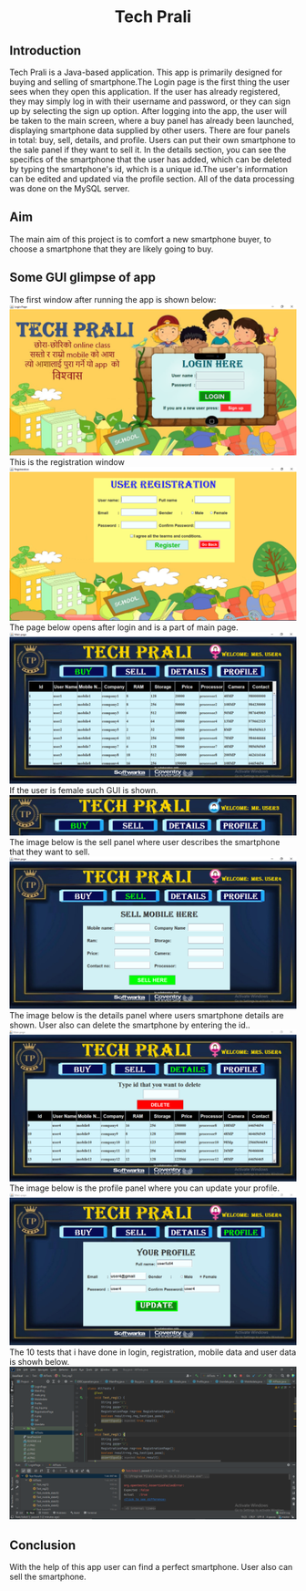 
<h1 align="center">
  <font> Tech Prali </font>
</h1>
<h2 align="left">Introduction</h2>
Tech Prali is a Java-based application. This app is primarily designed for buying and selling of smartphone.The Login page is the first thing the user sees when they open this application. If the user has already registered, they may simply log in with their username and password, or they can sign up by selecting the sign up option. After logging into the app, the user will be taken to the main screen, where a buy panel has already been launched, displaying smartphone data supplied by other users. There are four panels in total: buy, sell, details, and profile. Users can put their own smartphone to the sale panel if they want to sell it. In the details section, you can see the specifics of the smartphone that the user has added, which can be deleted by typing the smartphone's id, which is a unique id.The user's information can be edited and updated via the profile section. All of the data processing was done on the MySQL server.
<h2 align="left">Aim </h2>
The main aim of this project is to comfort a new smartphone buyer, to choose a smartphone that they are likely going to buy.
<h2 align="left">Some GUI glimpse of app</h2>
The first window after running the app is shown below:
<img src="s6.PNG"/>
This is the registration window
<img src="s7.PNG"/>
The page below opens after login and is a part of main page.
<img src="s1.PNG"/>
If the user is female such GUI is shown.
<img src="s5.PNG"/>
The image below is the sell panel where user describes the smartphone that they want to sell.
<img src="s2.PNG"/>
The image below is the details panel where users smartphone details are shown. User also can delete the smartphone by entering the id..
<img src="s3.PNG"/>
The image below is the profile panel where you can update your profile.
<img src="s4.PNG"/>
The 10 tests that i have done in login, registration, mobile data and user data is showh below.
<img src="s8.PNG"/>

<h2 align="left">Conclusion</h2>
With the help of this app user can find a perfect smartphone. User also can sell the smartphone. 





